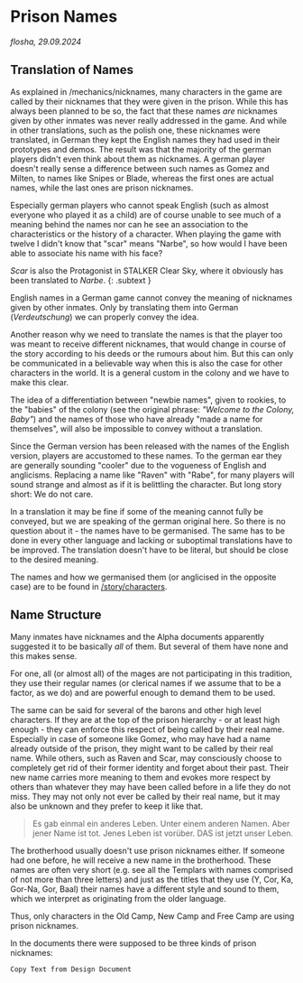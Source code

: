 # Prison Names

*flosha, 29.09.2024*

## Translation of Names

As explained in /mechanics/nicknames, many characters in the game are called by their nicknames that they were given in the prison. While this has always been planned to be so, the fact that these names *are* nicknames given by other inmates was never really addressed in the game. And while in other translations, such as the polish one, these nicknames were translated, in German they kept the English names they had used in their prototypes and demos. The result was that the majority of the german players didn't even think about them as nicknames. A german player doesn't really sense a difference between such names as Gomez and Milten, to names like Snipes or Blade, whereas the first ones are actual names, while the last ones are prison nicknames. 

Especially german players who cannot speak English (such as almost everyone who played it as a child) are of course unable to see much of a meaning behind the names nor can he see an association to the characteristics or the history of a character. When playing the game with twelve I didn't know that "scar" means "Narbe", so how would I have been able to associate his name with his face? 

*Scar* is also the Protagonist in STALKER Clear Sky, where it obviously has been translated to *Narbe*.
{: .subtext }

English names in a German game cannot convey the meaning of nicknames given by other inmates. Only by translating them into German (*Verdeutschung*) we can properly convey the idea. 

Another reason why we need to translate the names is that the player too was meant to receive different nicknames, that would change in course of the story according to his deeds or the rumours about him. But this can only be communicated in a believable way when this is also the case for other characters in the world. It is a general custom in the colony and we have to make this clear. 

The idea of a differentiation between "newbie names", given to rookies, to the "babies" of the colony (see the original phrase: *"Welcome to the Colony, Baby"*) and the names of those who have already "made a name for themselves", will also be impossible to convey without a translation.   

Since the German version has been released with the names of the English version, players are accustomed to these names. To the german ear they are generally sounding "cooler" due to the vogueness of English and anglicisms. Replacing a name like "Raven" with "Rabe", for many players will sound strange and almost as if it is belittling the character. But long story short: We do not care. 

In a translation it may be fine if some of the meaning cannot fully be conveyed, but we are speaking of the german original here. So there is no question about it - the names have to be germanised. The same has to be done in every other language and lacking or suboptimal translations have to be improved. The translation doesn't have to be literal, but should be close to the desired meaning.  

The names and how we germanised them (or anglicised in the opposite case) are to be found in [/story/characters](/story/characters).


## Name Structure

Many inmates have nicknames and the Alpha documents apparently suggested it to be basically *all* of them. But several of them have none and this makes sense. 

For one, all (or almost all) of the mages are not participating in this tradition, they use their regular names (or clerical names if we assume that to be a factor, as we do) and are powerful enough to demand them to be used. 

The same can be said for several of the barons and other high level characters. If they are at the top of the prison hierarchy - or at least high enough - they can enforce this respect of being called by their real name. Especially in case of someone like Gomez, who may have had a name already outside of the prison, they might want to be called by their real name. While others, such as Raven and Scar, may consciously choose to completely get rid of their former identity and forget about their past. Their new name carries more meaning to them and evokes more respect by others than whatever they may have been called before in a life they do not miss. They may not only not ever be called by their real name, but it may also be unknown and they prefer to keep it like that.

> Es gab einmal ein anderes Leben. Unter einem anderen Namen. Aber jener Name ist tot. Jenes Leben ist vorüber. DAS ist jetzt unser Leben. 

The brotherhood usually doesn't use prison nicknames either. If someone had one before, he will receive a new name in the brotherhood. These names are often very short (e.g. see all the Templars with names comprised of not more than three letters) and just as the titles that they use (Y, Cor, Ka, Gor-Na, Gor, Baal) their names have a different style and sound to them, which we interpret as originating from the older language. 

Thus, only characters in the Old Camp, New Camp and Free Camp are using prison nicknames. 

In the documents there were supposed to be three kinds of prison nicknames:

``Copy Text from Design Document``


